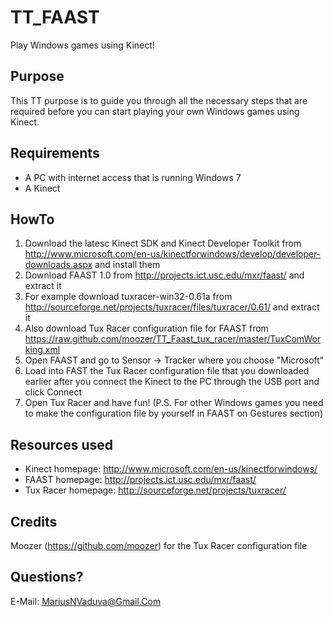 TT_FAAST
===========
Play Windows games using Kinect!


Purpose
-------
This TT purpose is to guide you through all the necessary steps that are required before you can start playing your own Windows games using Kinect.


Requirements
------------
* A PC with internet access that is running Windows 7
* A Kinect


HowTo
-----
1. Download the latesc Kinect SDK and Kinect Developer Toolkit from http://www.microsoft.com/en-us/kinectforwindows/develop/developer-downloads.aspx and install them
2. Download FAAST 1.0 from http://projects.ict.usc.edu/mxr/faast/ and extract it
3. For example download tuxracer-win32-0.61a from http://sourceforge.net/projects/tuxracer/files/tuxracer/0.61/ and extract it
4. Also download Tux Racer configuration file for FAAST from https://raw.github.com/moozer/TT_Faast_tux_racer/master/TuxComWorking.xml
5. Open FAAST and go to Sensor -> Tracker where you choose "Microsoft"
6. Load into FAST the Tux Racer configuration file that you downloaded earlier after you connect the Kinect to the PC through the USB port and click Connect
7. Open Tux Racer and have fun! (P.S. For other Windows games you need to make the configuration file by yourself in FAAST on Gestures section)


Resources used
--------------
* Kinect homepage: http://www.microsoft.com/en-us/kinectforwindows/
* FAAST homepage: http://projects.ict.usc.edu/mxr/faast/
* Tux Racer homepage: http://sourceforge.net/projects/tuxracer/

Credits
-------
Moozer (https://github.com/moozer) for the Tux Racer configuration file


Questions?
----------
E-Mail: MariusNVaduva@Gmail.Com